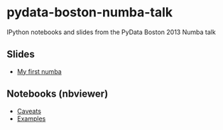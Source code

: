 # pydata-boston-numba-talk

IPython notebooks and slides from the PyData Boston 2013 Numba talk

## Slides
* [My first numba](http://diezguerra.github.io/pydata-boston-numba-talk)

## Notebooks (nbviewer)
* [Caveats](http://goo.gl/5ZWfzE)
* [Examples](http://goo.gl/kAfyod)
